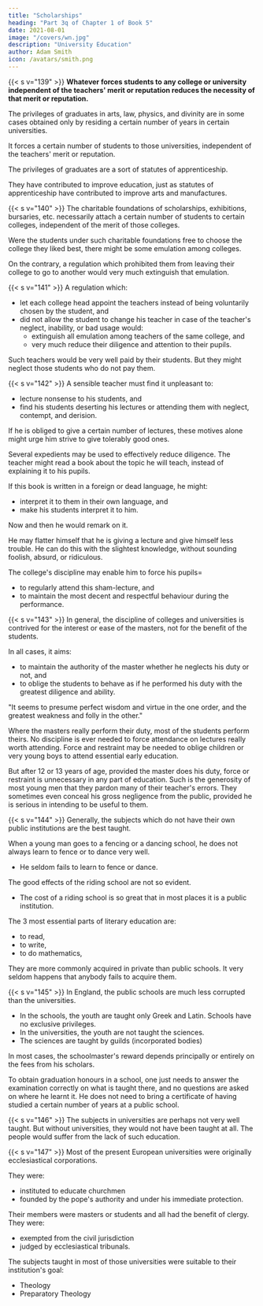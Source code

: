 ```yaml
---
title: "Scholarships"
heading: "Part 3q of Chapter 1 of Book 5"
date: 2021-08-01
image: "/covers/wn.jpg"
description: "University Education"
author: Adam Smith
icon: /avatars/smith.png
---
```



{{< s v="139" >}} **Whatever forces students to any college or university independent of the teachers' merit or reputation reduces the necessity of that merit or reputation.**

The privileges of graduates in arts, law, physics, and divinity are in some cases obtained only by residing a certain number of years in certain universities.

It forces a certain number of students to those universities, independent of the teachers' merit or reputation.

The privileges of graduates are a sort of statutes of apprenticeship.

They have contributed to improve education, just as statutes of apprenticeship have contributed to improve arts and manufactures.


{{< s v="140" >}} The charitable foundations of scholarships, exhibitions, bursaries, etc. necessarily attach a certain number of students to certain colleges, independent of the merit of those colleges.

Were the students under such charitable foundations free to choose the college they liked best, there might be some emulation among colleges.

On the contrary, a regulation which prohibited them from leaving their college to go to another would very much extinguish that emulation.


{{< s v="141" >}}  A regulation which: 
- let each college head appoint the teachers instead of being voluntarily chosen by the student, and
- did not allow the student to change his teacher in case of the teacher's neglect, inability, or bad usage would:
  - extinguish all emulation among teachers of the same college, and
  - very much reduce their diligence and attention to their pupils.

Such teachers would be very well paid by their students. But they might neglect those students who do not pay them.


{{< s v="142" >}}  A sensible teacher must find it unpleasant to:
- lecture nonsense to his students, and
- find his students deserting his lectures or attending them with neglect, contempt, and derision.

If he is obliged to give a certain number of lectures, these motives alone might urge him strive to give tolerably good ones.

Several expedients may be used to effectively reduce diligence.
The teacher might read a book about the topic he will teach, instead of explaining it to his pupils.

If this book is written in a foreign or dead language, he might:
- interpret it to them in their own language, and
- make his students interpret it to him.

Now and then he would remark on it.

He may flatter himself that he is giving a lecture and give himself less trouble.
He can do this with the slightest knowledge, without sounding foolish, absurd, or ridiculous.

The college's discipline may enable him to force his pupils= 
- to regularly attend this sham-lecture, and
- to maintain the most decent and respectful behaviour during the performance.


{{< s v="143" >}} In general, the discipline of colleges and universities is contrived for the interest or ease of the masters, not for the benefit of the students.

In all cases, it aims: 
- to maintain the authority of the master whether he neglects his duty or not, and
- to oblige the students to behave as if he performed his duty with the greatest diligence and ability.

"It seems to presume perfect wisdom and virtue in the one order, and the greatest weakness and folly in the other."

Where the masters really perform their duty, most of the students perform theirs.
No discipline is ever needed to force attendance on lectures really worth attending.
Force and restraint may be needed to oblige children or very young boys to attend essential early education.

But after 12 or 13 years of age, provided the master does his duty, force or restraint is unnecessary in any part of education.
Such is the generosity of most young men that they pardon many of their teacher's errors.
They sometimes even conceal his gross negligence from the public, provided he is serious in intending to be useful to them.


{{< s v="144" >}} Generally, the subjects which do not have their own public institutions are the best taught.

When a young man goes to a fencing or a dancing school, he does not always learn to fence or to dance very well.
- He seldom fails to learn to fence or dance.

The good effects of the riding school are not so evident.
- The cost of a riding school is so great that in most places it is a public institution.

The 3 most essential parts of literary education are:
- to read,
- to write,
- to do mathematics,

They are more commonly acquired in private than public schools. It very seldom happens that anybody fails to acquire them.



{{< s v="145" >}} In England, the public schools are much less corrupted than the universities.

- In the schools, the youth are taught only Greek and Latin. Schools have no exclusive privileges.
- In the universities, the youth are not taught the sciences.
- The sciences are taught by guilds (incorporated bodies)

In most cases, the schoolmaster's reward depends principally or entirely on the fees from his scholars.

To obtain graduation honours in a school, one just needs to answer the examination correctly on what is taught there, and no questions are asked on where he learnt it. He does not need to bring a certificate of having studied a certain number of years at a public school.


{{< s v="146" >}} The subjects in universities are perhaps not very well taught. But without universities, they would not have been taught at all. The people would suffer from the lack of such education.


{{< s v="147" >}} Most of the present European universities were originally ecclesiastical corporations.

They were: 
- instituted to educate churchmen
- founded by the pope's authority and under his immediate protection.

Their members were masters or students and all had the benefit of clergy. They were:
- exempted from the civil jurisdiction <!-- of the countries where those universities were situated. -->
- judged by ecclesiastical tribunals.

The subjects taught in most of those universities were suitable to their institution's goal:
- Theology
- Preparatory Theology
